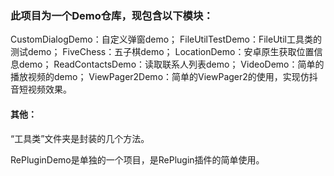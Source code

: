 ### 此项目为一个Demo仓库，现包含以下模块：

CustomDialogDemo：自定义弹窗demo；
FileUtilTestDemo：FileUtil工具类的测试demo；
FiveChess：五子棋demo；
LocationDemo：安卓原生获取位置信息demo；
ReadContactsDemo：读取联系人列表demo；
VideoDemo：简单的播放视频的demo；
ViewPager2Demo：简单的ViewPager2的使用，实现仿抖音短视频效果。





#### 其他：

“工具类”文件夹是封装的几个方法。

RePluginDemo是单独的一个项目，是RePlugin插件的简单使用。
